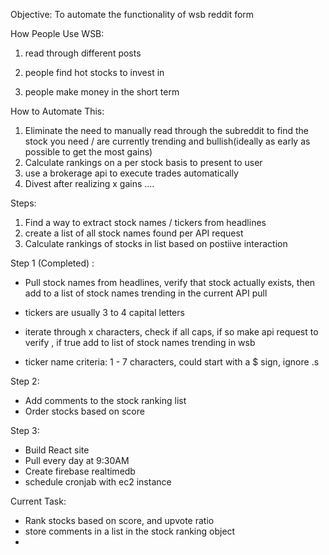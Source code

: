 

Objective: To automate the functionality of wsb reddit form

How People Use WSB:

1. read through different posts

2. people find hot stocks to invest in 

3. people make money in the short term


How to Automate This:

1. Eliminate the need to manually read through the subreddit to find the stock you need
/ are currently trending and bullish(ideally as early as possible to get the most gains)
2. Calculate rankings on a per stock basis to present to user
3. use a brokerage api to execute trades automatically
4. Divest after realizing x gains ....


Steps:
1. Find a way to extract stock names / tickers from headlines 
2. create a list of all stock names found per API request 
3. Calculate rankings of stocks in list based on postiive interaction 


Step 1 (Completed) :  
 - Pull stock names from headlines, verify that stock actually exists, then add to a list of stock names trending in the current API pull 
 - tickers are usually 3 to 4 capital letters 
 - iterate through x characters, check if all caps, if so make api request to verify , if true add to list of stock names trending in wsb 

- ticker name criteria: 1 - 7 characters, could start with a $ sign, ignore .s 


Step 2: 
- Add comments to the stock ranking list
- Order stocks based on score


Step 3:
- Build React site 
- Pull every day at 9:30AM
- Create firebase realtimedb
- schedule cronjab with ec2 instance



Current Task:
- Rank stocks based on score, and upvote ratio
- store comments in a list in the stock ranking object
-  






